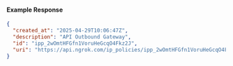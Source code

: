 <!-- Code generated for API Clients. DO NOT EDIT. -->

#### Example Response

```json
{
  "created_at": "2025-04-29T10:06:47Z",
  "description": "API Outbound Gateway",
  "id": "ipp_2wOmtHFGfn1VoruHeGcqO4Fkz2J",
  "uri": "https://api.ngrok.com/ip_policies/ipp_2wOmtHFGfn1VoruHeGcqO4Fkz2J"
}
```
